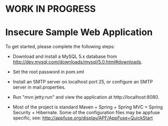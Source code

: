 # WORK IN PROGRESS #

# Insecure Sample Web Application #

To get started, please complete the following steps:

- Download and install a MySQL 5.x database from
   http://dev.mysql.com/downloads/mysql/5.0.html#downloads.

- Set the root password in pom.xml

- Install an SMTP server on localhost port 25, or configure an SMTP server in mail.properties.

- Run "mvn jetty:run" and view the application at http://localhost:8080.

- Most of the project is standard Maven + Spring + Spring MVC + Spring Security + Hibernate.  Some of the configuration files may be appfuse specific, see:  http://appfuse.org/display/APF/AppFuse+QuickStart

